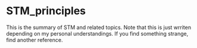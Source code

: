 # STM_principles
This is the summary of STM and related topics.
Note that this is just wrriten depending on my personal understandings.
If you find something strange, find another reference.
